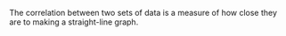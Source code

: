 The correlation between two sets of data is a measure of how close they
are to making a straight-line graph.
